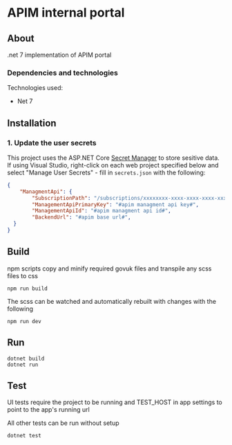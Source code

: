 # APIM internal portal

## About

.net 7 implementation of APIM portal

### Dependencies and technologies

Technologies used:

- Net 7

## Installation

### 1. Update the user secrets

This project uses the ASP.NET Core [Secret Manager](https://docs.microsoft.com/en-us/aspnet/core/security/app-secrets) to store sesitive data. If using Visual Studio, right-click on each web project specified below and select "Manage User Secrets" - fill in `secrets.json` with the following:

```json
{
	"ManagmentApi": {
        "SubscriptionPath": "/subscriptions/xxxxxxxx-xxxx-xxxx-xxxx-xxxxxxxxxxxx/resourceGroups/xxxxx/providers/Microsoft.ApiManagement/service/#apim resource name#",
        "ManagementApiPrimaryKey": "#apim managment api key#",
        "ManagementApiId": "#apim managment api id#",
        "BackendUrl": "#apim base url#",
  }
}
```

## Build

npm scripts copy and minify required govuk files and transpile any scss files to css

```console
npm run build
```

The scss can be watched and automatically rebuilt with changes with the following

```console
npm run dev
```

## Run

```console
dotnet build
dotnet run
```

## Test

UI tests require the project to be running and TEST_HOST in app settings to point to the app's running url

All other tests can be run without setup

```console
dotnet test
```